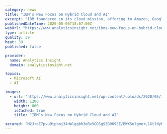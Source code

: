 ```yaml
---
category: news
title: "IBM’s New Focus on Hybrid Cloud and AI"
excerpt: "IBM foundered in its cloud mission, offering to Amazon, Google, and Microsoft ceaselessly in recent couple of years. IBM needs to win the architectural fight in the cloud front, as he sees a one of a kind unique window for IBM and Red Hat to build up Linux,"
publishedDateTime: 2020-05-05T18:07:00Z
webUrl: "https://www.analyticsinsight.net/ibms-new-focus-on-hybrid-cloud-and-ai/"
type: article
quality: 39
heat: 39
published: false

provider:
  name: Analytics Insight
  domain: analyticsinsight.net

topics:
  - Microsoft AI
  - AI

images:
  - url: "https://www.analyticsinsight.net/wp-content/uploads/2020/05/ibm-watson-iot-center-munich-3.jpg"
    width: 1200
    height: 800
    isCached: true
    title: "IBM’s New Focus on Hybrid Cloud and AI"

secured: "M2J+oE7pvu9tpbnj34Holgqbh3oRx5COSgSZO0U9EE/BWXSelgme+L1XtldyMZvJ3axuqzziYU9mymICAjWRmopbJ7vg8mzyWhGRQ+E75KhRon8ndJ2TulbjO51hbkz8n3PuDG/Iqq4C4ofm3kXUK8MWC/nVq0hOj9K6UICdYM2x0urp5hr9A8XzoqcCVH+h6jswRmKy5kNZy0wN4+1cpit5IqyPhQ0ROSkLpqAFWHnsnNUiaZCixiCqfMosJVP16TnB1r6vLDjvymX7nB3vTrQH9vz5zsCKNqwtX+o6HMHZHqsw4uVFfbqCZfP7AmGgXqjqBw3nN1iblPQPCKjno+VW564VUkE8aBEjNAEHAfxOs3koGMABhCme55CkT7rRvy3shf2EeZluOF1hbKYxqhh4BpS3QeJSXxmzh+xEHJVLN0eZIeaakRFsY76k2ZNa2C3IphA6qzocO1ybz4cpvx17hyMxDp29HU5bBd9oy94=;g5Bt5KeeKtsYDV7a0JifOw=="
---
```


